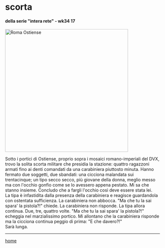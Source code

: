 #  scorta 

#### della serie "intera rete" - wk34 17  
<img src="https://drive.google.com/uc?id=18RpqFo6XfqxT6icL8BAy6P4CGP9SJxSu" alt="Roma Ostiense" width="400">  
<!--- /interarete072.png  --->  

Sotto i portici di Ostiense, proprio sopra i mosaici romano-imperiali del DVX, trovo la solita scorta militare che presidia la stazione: quattro ragazzoni armati fino ai denti comandati da una carabiniera piuttosto minuta. Hanno fermato due soggetti, due sbandati: una cicciona malandata sui trentacinque; un tipo secco secco, più giovane della donna, meglio messo ma con l'occhio gonfio come se lo avessero appena pestato. Mi sa che stanno insieme. Concludo che a fargli l'occhio così deve essere stata lei.  
La tipa è infastidita dalla presenza della carabiniera e reagisce guardandola con ostentata sufficienza. La carabiniera non abbocca.
"Ma che tu la sai spara' la pistola?!" chiede. La carabiniera non risponde. La tipa allora continua. Due, tre, quattro volte. "Ma che tu la sai spara' la pistola?!" echeggia nel marzialissimo portico. Mi allontano che la carabiniera risponde ma la cicciona continua peggio di prima: "E che davero?!"  
Sarà lunga.  

---  
[home](/interarete.md)